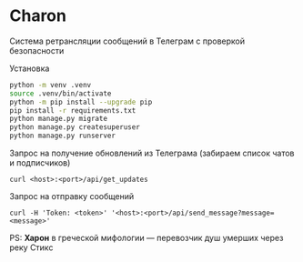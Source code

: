 # Charon

Система ретрансляции сообщений в Телеграм с проверкой безопасности

Установка
```bash
python -m venv .venv
source .venv/bin/activate
python -m pip install --upgrade pip
pip install -r requirements.txt
python manage.py migrate
python manage.py createsuperuser
python manage.py runserver
```

Запрос на получение обновлений из Телеграма (забираем список чатов и подписчиков)
```
curl <host>:<port>/api/get_updates
```

Запрос на отправку сообщений
```
curl -H 'Token: <token>' '<host>:<port>/api/send_message?message=<message>'
```

PS: **Харон** в греческой мифологии — перевозчик душ умерших через реку Стикс